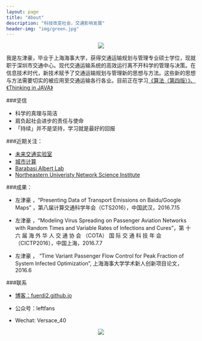 ```yaml
---
layout: page
title: "About"
description: "科技改变社会，交通影响发展"
header-img: "img/green.jpg"
---
```



<center>
    <p><img src="http://7xlfkx.com1.z0.glb.clouddn.com/white2.jpg" align="center"></p>
</center>

我是左津豪，毕业于上海海事大学，获得交通运输规划与管理专业硕士学位，现就职于深圳市交通中心。现代交通运输系统的高效运行离不开科学的管理与决策。在信息技术时代，新技术赋予了交通运输规划与管理新的思想与方法。这些新的思想与方法需要切实的被应用至交通运输各行各业。目前正在学习[《算法（第四版）》、《Thinking in JAVA》](https://book.douban.com/subject/19)

###坚信

- 科学的真理与简洁 
- 肩负起社会进步的责任与使命
- 「持续」并不是坚持，学习就是最好的回报


###近期关注：


- [未来交通实验室](http://www.futuretransportlab.com/)
- [城市计算](https://www.microsoft.com/en-us/research/project/%E5%9F%8E%E5%B8%82%E8%AE%A1%E7%AE%97/)
- [Barabasi Albert Lab](https://www.barabasilab.com/)
- [Northeastern Univeristy Network Science Institute](https://www.networkscienceinstitute.org/)




###成果：

- 左津豪 ，“Presenting Data of Transport Emissions on Baidu/Google Maps” ，第八届计算交通科学年会（CTS2016），中国武汉，2016.7.15

- 左津豪 ，“Modeling Virus Spreading on Passenger Aviation Networks with Random Times and Variable Rates of Infections and Cures”，第 十 六 届 海 外 华 人 交 通 协 会 （COTA） 国 际 交 通 科 技 年 会（CICTP2016），中国上海，2016.7.7
- 左津豪 ， “Time Variant Passenger Flow Control for Peak Fraction of System Infected Optimization”, 上海海事大学学术新人创新项目论文，2016.6


###联系

- [博客：fuerdi2.github.io](https://fuerdi2.github.io)

- 公众号：leftfans

- Wechat: Versace_40


<center>
    <p><img src="http://blogs.worldbank.org/trade/files/trade/Air%20transport%20network%20map.gif" align="center"></p>
</center>






